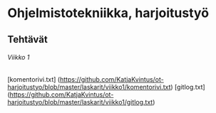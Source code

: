 # Ohjelmistotekniikka, harjoitustyö

## Tehtävät

###### Viikko 1

[komentorivi.txt] (https://github.com/KatjaKvintus/ot-harjoitustyo/blob/master/laskarit/viikko1/komentorivi.txt)
[gitlog.txt] (https://github.com/KatjaKvintus/ot-harjoitustyo/blob/master/laskarit/viikko1/gitlog.txt)

